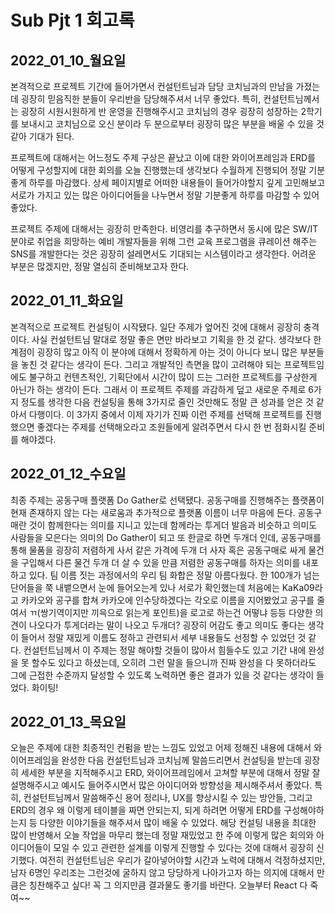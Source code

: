 # Sub Pjt 1 회고록

## 2022_01_10_월요일

본격적으로 프로젝트 기간에 들어가면서 컨설턴트님과 담당 코치님과의 만남을 가졌는데 굉장히 믿음직한 분들이 우리반을 담당해주셔서 너무 좋았다. 특히, 컨설턴트님께서는 굉장히 시원시원하게 반 운영을 진행해주시고 코치님의 경우 굉장히 성장하는 2학기를 보내시고 코치님으로 오신 분이라 두 분으로부터 굉장히 많은 부분을 배울 수 있을 것 같아 기대가 된다. 

프로젝트에 대해서는 어느정도 주제 구상은 끝났고 이에 대한 와이어프레임과 ERD를 어떻게 구성할지에 대한 회의를 오늘 진행했는데 생각보다 수월하게 진행되어 정말 기분 좋게 하루를 마감했다. 상세 페이지별로 어떠한 내용들이 들어가야할지 깊게 고민해보고 서로가 가지고 있는 많은 아이디어들을 나누면서 정말 기분좋게 하루를 마감할 수 있어 좋았다.

프로젝트 주제에 대해서는 굉장히 만족한다. 비영리를 추구하면서 동시에 많은 SW/IT분야로 취업을 희망하는 예비 개발자들을 위해 그런 교육 프로그램을 큐레이션 해주는 SNS를 개발한다는 것은 굉장히 설레면서도 기대되는 시스템이라고 생각한다. 어려운 부분은 많겠지만, 정말 열심히 준비해보고자 한다.

## 2022_01_11_화요일

본격적으로 프로젝트 컨설팅이 시작됐다. 일단 주제가 엎어진 것에 대해서 굉장히 충격이다. 사실 컨설턴트님 말대로 정말 좋은 면만 바라보고 기획을 한 것 같다. 생각보다 한계점이 굉장히 많고 아직 이 분야에 대해서 정확하게 아는 것이 아니다 보니 많은 부분들을 놓친 것 같다는 생각이 든다. 그리고 개발적인 측면을 많이 고려해야 되는 프로젝트임에도 불구하고 컨텐츠적인, 기획단에서 시간이 많이 드는 그러한 프로젝트를 구상한게 아닌가 하는 생각이 든다. 그래서 이 프로젝트 주제를 과감하게 덮고 새로운 주제로 6가지 정도를 생각한 다음 컨설팅을 통해 3가지로 줄인 것만해도 정말 큰 성과를 얻은 것 같아서 다행이다. 이 3가지 중에서 이제 자기가 진짜 이런 주제를 선택해 프로젝트를 진행했으면 좋겠다는 주제를 선택해오라고 조원들에게 알려주면서 다시 한 번 점화시킬 준비를 해야겠다.

## 2022_01_12_수요일

최종 주제는 공동구매 플랫폼 Do Gather로 선택됐다. 공동구매를 진행해주는 플랫폼이 현재 존재하지 않는 다는 새로움과 추가적으로 플랫폼 이름이 너무 마음에 든다. 공동구매란 것이 함께한다는 의미를 지니고 있는데 함께라는 투게더 발음과 비슷하고 의미도 사람들을 모은다는 의미의 Do Gather이 되고 또 한글로 하면 두개더 인데, 공동구매를 통해 물품을 굉장히 저렴하게 사서 같은 가격에 두개 더 사자 혹은 공동구매로 싸게 물건을 구입해서 다른 물건 두개 더 살 수 있을 만큼 저렴한 공동구매를 하자는 의미를 내포하고 있다. 팀 이름 짓는 과정에서의 우리 팀 화합은 정말 아름다웠다. 한 100개가 넘는 단어들을 쭉 내뱉으면서 눈에 들어오는게 있나 서로가 확인했는데 처음에는 KaKa09라고 카카오와 공구를 합쳐 카카오에 인수당하겠다는 각오로 이름을 지어봤었고 공구를 줄여서 ㄲ(쌍기역이지만 끼윽으로 읽는게 포인트)을 로고로 하는건 어떻냐 등등 다양한 의견이 나오다가 투게더라는 말이 나오고 두개더? 굉장히 어감도 좋고 의미도 좋다는 생각이 들어서 정말 재밌게 이름도 정하고 관련되서 세부 내용들도 선정할 수 있었던 것 같다. 컨설턴트님께서 이 주제는 정말 해야할 것들이 많아서 힘들수도 있고 기간 내에 완성을 못 할수도 있다고 하셨는데, 오히려 그런 말을 들으니까 진짜 완성을 다 못하더라도 그에 근접한 수준까지 달성할 수 있도록 노력하면 좋은 결과가 있을 것 같다는 생각이 들었다. 화이팅!

## 2022_01_13_목요일

오늘은 주제에 대한 최종적인 컨펌을 받는 느낌도 있었고 어제 정해진 내용에 대해서 와이어프레임을 완성한 다음 컨설턴트님과 코치님께 말씀드리면서 컨설팅을 받는데 굉장히 세세한 부분을 지적해주시고 ERD, 와이어프레임에서 고쳐할 부분에 대해서 정말 잘 설명해주시고 예시도 들어주시면서 많은 아이디어와 방향성을 제시해주셔서 좋았다. 특히, 컨설턴트님께서 말씀해주신 용어 정리나, UX를 향상시킬 수 있는 방안들, 그리고 ERD의 경우 왜 이렇게 테이블을 짜면 안되는지, 되게 하려면 어떻게 ERD를 구성해야하는지 등 다양한 이야기들을 해주셔서 많이 배울 수 있었다. 해당 컨설팅 내용을 최대한 많이 반영해서 오늘 작업을 마무리 했는데 정말 재밌었고 한 주에 이렇게 많은 회의와 아이디어들이 모일 수 있고 관련한 설계를 이렇게 진행할 수 있다는 것에 대해서 굉장히 신기했다. 여전히 컨설턴트님은 우리가 갈아넣어야할 시간과 노력에 대해서 걱정하셨지만, 남자 6명인 우리조는 그런것에 굴하지 않고 당당하게 나아가고자 하는 의지에 대해서 만큼은 칭찬해주고 싶다! 꼭 그 의지만큼 결과물도 좋기를 바란다. 오늘부터 React 다 죽여~~